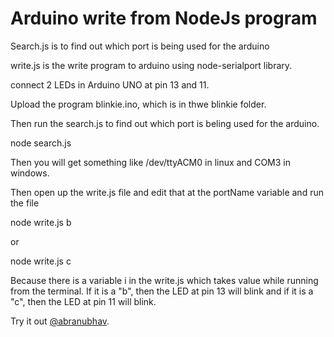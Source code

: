 <h1>Arduino write from NodeJs program</h1>

Search.js is to find out which port is being used for the arduino

write.js is the write program to arduino using node-serialport library.

connect 2 LEDs in Arduino UNO at pin 13 and 11.

Upload the program blinkie.ino, which is in thwe blinkie folder.

Then run the search.js to find out which port is beling used for the arduino.

 node search.js

Then you will get something like /dev/ttyACM0 in linux and COM3 in windows.

Then open up the write.js file and edit that at the portName variable and run the file

 node write.js b

or

 node write.js c

Because there is a variable i in the write.js which takes value while running from the terminal.
If it is a "b", then the LED at pin 13 will blink and if it is a "c", then the LED at pin 11 will blink.

Try it out <a href = "http://twitter.com/abranubhav">@abranubhav</a>.

